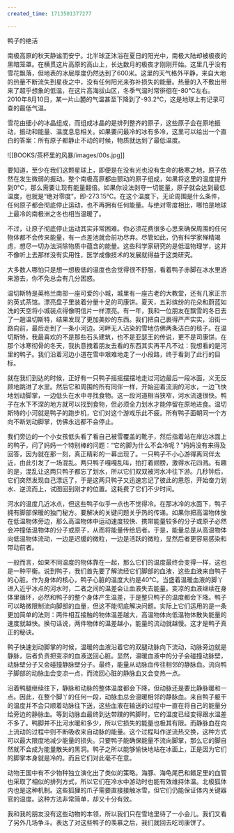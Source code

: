 ```yaml
---
created_time: 1713501377277

---
```

鸭子的绝活

南极高原的秋天静谧而安宁。北半球正沐浴在夏日的阳光中，南极大陆却被极夜的黑暗笼罩。在横贯这片高原的高山上，长达数月的极夜才刚刚开始。这里几乎没有雪花飘落，但地表的冰层厚度仍然达到了600米。这里的天气格外平静，来自大地的热量不断流失到星夜之中，没有任何阳光来弥补损失的能量。热量的入不敷出带来了超乎想象的低温，在这片高海拔山区，冬季气温时常徘徊在-80℃左右。2010年8月10日，某一片山麓的气温甚至下降到了-93.2℃，这是地球上有记录可查的最低气温。

雪花由细小的冰晶组成，而组成冰晶的是排列整齐的原子，这些原子会在原地振动，振动和能量、温度息息相关。如果要问最冷的冰有多冷，这里可以给出一个直白的答案：所有原子都静止不动的时候，物质就达到了最低温度。

![[BOOKS/茶杯里的风暴/images/00s.jpg]]

要知道，至少在我们这颗星球上，即便是在没有光也没有生命的极寒之地，原子依然在发生微弱的振动。整个南极高原都由颤动的原子组成，如果将这里的温度提升到0℃，那么需要让现有能量翻倍。如果你设法剥夺一切能量，原子就会达到最低温度，也就是“绝对零度”，即-273.15℃。在这个温度下，无论周围是什么条件，任何原子都会彻底停止运动，也不再拥有任何能量。与绝对零度相比，哪怕是地球上最冷的南极洲之冬也相当温暖了。

不过，让原子彻底停止运动其实非常困难。你必须花费很多心思来确保周围的任何物体都不会传来能量，有一点差池就会前功尽弃。尽管如此，仍有科学家殚精竭虑，想尽一切办法消除物质中蕴含的能量。这些科学家研究的是低温物理学，这并不像听上去那样没有实用性，医学成像技术的发展就得益于这类研究。

大多数人哪怕只是想一想极低的温度也会觉得很不舒服，看着鸭子赤脚在冰水里游来游去，你不免总会有几分困惑。

温切斯特是英格兰南部一座可爱的小城，城里有一座古老的大教堂，还有几家正宗的英式茶馆。漂亮盘子里装着分量十足的司康饼。夏天，五彩缤纷的花朵和蔚蓝如洗的天空将小城装点得像明信片一样漂亮。有一年，我和一位朋友在飘雪的冬日去了一趟温切斯特，结果发现了更加美妙的东西。我们把自己裹得严严实实，沿街一路向前，最后走到了一条小河边。河畔无人沾染的雪地仿佛两条洁白的毯子。在温切斯特，我最喜欢的不是那些石头建筑，也不是亚瑟王的传说，更不是司康饼。在那个冰寒彻骨的冬天，我执意拽着朋友去看的东西其实再平凡不过：我想看的是河里的鸭子。我们沿着河边小道在雪中艰难地走了一小段路，终于看到了此行的目标。

就在我们到达的时候，正好有一只鸭子摇摇摆摆地走过河边最后一段冰面，义无反顾地跳进了水里。然后它和周围的所有同伴一样，开始迎着流淌的河水，一边飞快地划动脚掌，一边低头在水中寻找食物。这一段河道相当狭窄，河水流速很快。鸭子在水下不深的地方就可以找到食物，但必须全力划水才能停留在原地进食。温切斯特的小河就是鸭子的跑步机，它们对这个游戏乐此不疲。所有鸭子面朝同一个方向不断划动脚掌，仿佛永远都不会停止。

我们旁边的一个小女孩低头看了看自己被雪覆盖的靴子，然后指着站在岸边冰面上的鸭子，问了妈妈一个特别棒的问题：“它的脚为什么不会冷呢？”妈妈没有来得及回答，因为就在那一刻，真正精彩的一幕出现了。一只鸭子不小心游得离同伴太近，由此引发了一场混乱。两只鸭子嘎嘎乱叫，拍打着翅膀，激得水花四溅。有趣的是，混乱让这两只鸭子都忘了划水，所以它们双双被河水冲往下游。几秒钟后，它们突然发现自己漂远了，于是这两只鸭子又迅速忘记了彼此的恩怨，开始奋力划水、逆流而上，试图回到刚才的位置。这耗费了它们不少时间。

河水的温度几近冰点，但这些鸭子似乎一点也不觉得冷。在那冰冷的水面下，鸭子拥有脚部保暖的独门秘方。要解决的关键问题关乎热的传递。如果你把高温物体放在低温物体旁边，那么高温物体中运动速度较快、携带能量较多的分子或原子必然会冲撞低温物体的分子或原子，从而将能量传给后者。于是，能量总是从高温物体向低温物体流动，一边是迟缓的微粒，一边是活跃的微粒，显然后者更容易感染和带动前者。

一般而言，如果不同温度的物体靠在一起，那么它们的温度最终会变得一样，这也是一种平衡。说到鸭子，我们首先要了解流经它们脚部的血液，这些血液来自鸭子的心脏。作为身体的核心，鸭子心脏的温度大约是40℃。当盛着温暖血液的脚丫进入近乎冰点的河水时，二者之间的温差会让血液失去能量。变凉的血液继续在身体里循环，必然和鸭子的整个身体产生温差，于是整只鸭子的温度都会下降。鸭子可以略微限制流向脚部的血量，但这不能彻底解决问题。实际上它们运用的是一条更加简单的法则：两件相互接触的物体温差越大，高温物体向低温物体散失能量的速度就越快。换句话说，两件物体的温差越小，能量的流动就越慢。这才是鸭子真正的秘诀。

鸭子快速划动脚掌的时候，温暖的血液沿着它的双腿动脉向下流动，动脉旁边就是静脉，后者负责把变凉的血液送回心脏。显然，温暖血液中的分子会碰撞动脉壁，动脉壁分子又会碰撞静脉壁分子。最终，能量从动脉血传往相邻的静脉血。流向鸭子脚部的动脉血会变凉一点，而流回心脏的静脉血又会变热一点。

沿着鸭腿继续往下，静脉和动脉的整体温度都会下降，但动脉还是要比静脉暖和一点。因此，在整个脚丫的任何一段，动脉血总会温暖相邻的静脉血。来自鸭子躯干的温度并不会只顺着动脉往下送，这些血液在输送的过程中一直在将自己的能量分给旁边的静脉血。等到动脉血最终到达带蹼的鸭脚时，它的温度已经变得跟水温差不多了。鸭脚并不比河水暖和多少，所以它损失的能量也极其有限。而静脉血在向上流动的过程中则不断吸收来自动脉的能量。这个过程叫作逆流热交换，这种方式可以最大限度地减少能量的损失。只要鸭子能确保能量不流向脚掌，那么它的脚自然就不会成为能量散失的黑洞。鸭子之所以能够愉快地站在冰面上，正是因为它们的脚掌本身就是冷的。而且它们对此毫不在意。

动物王国中有不少物种独立演化出了类似的策略。海豚、海龟尾巴和鳍足里的血管也采取了相似的排列方式，所以它们在冷水中游动时也能有效维持体温。北极狐体内也是这种机制。这些狐狸的爪子需要直接接触冰雪，但它们仍能保证体内关键器官的温度。这种方法非常简单，却又十分有效。

我和我的朋友没有这些动物的本领，所以我们只在雪地里待了一小会儿。我们又看了另外几场争斗。表达了对这些鸭子的羡慕之后，我们就回去吃司康饼了。